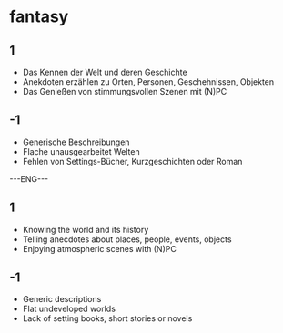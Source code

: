# fantasy
## 1
- Das Kennen der Welt und deren Geschichte
- Anekdoten erzählen zu Orten, Personen, Geschehnissen, Objekten
- Das Genießen von stimmungsvollen Szenen mit (N)PC

## -1
- Generische Beschreibungen
- Flache unausgearbeitet Welten
- Fehlen von Settings-Bücher, Kurzgeschichten oder Roman

---ENG---

## 1
- Knowing the world and its history
- Telling anecdotes about places, people, events, objects
- Enjoying atmospheric scenes with (N)PC

## -1
- Generic descriptions
- Flat undeveloped worlds
- Lack of setting books, short stories or novels


